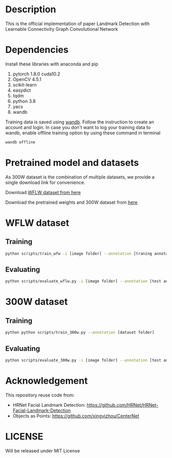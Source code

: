 # Description
This is the official implementation of paper Landmark Detection with Learnable Connectivity Graph Convolutional Network

# Dependencies
Install these libraries with anaconda and pip
1. pytorch 1.8.0 cuda10.2
2. OpenCV 4.5.1
3. scikit-learn
4. easydict
5. tqdm
6. python 3.8
7. yacs
8. wandb

Training data is saved using [wandb](https://wandb.ai). Follow the instruction to create an account and login.
In case you don't want to log your training data to wandb, enable offline training option by using these command
in terminal
```bash
wandb offline
```
# Pretrained model and datasets
As 300W dataset is the combination of multiple datasets, we provide a single download link 
for convenience.

Download [WFLW dataset from here](https://wywu.github.io/projects/LAB/WFLW.html)

Download the pretrained weights and 300W dataset from [here](https://drive.google.com/drive/folders/178j9f_OA3TwUEDxX0k_z2Ri2DiVA2-Ij?usp=sharing)




# WFLW dataset
## Training
```bash
python scripts/train_wfw -i [image folder] --annotation [traning annotation file] --test_images [image folder] --test_annotation [test annotation file] --augmentation
```

## Evaluating
```bash
python scripts/evaluate_wflw.py -i [image folder] --annotation [test annotation file] --weights [pretrained weights]
```

# 300W dataset
## Training
```bash
python python scripts/train_300w.py --annotation [dataset folder]
```

## Evaluating
```bash
python scripts/evaluate_300w.py -i [image folder] --annotation [test annotation file] --weights [pretrained weights]
```


# Acknowledgement
This repository reuse code from:
* HRNet Facial Landmark Detection: https://github.com/HRNet/HRNet-Facial-Landmark-Detection
* Objects as Points: https://github.com/xingyizhou/CenterNet

# LICENSE
Will be released under MIT License